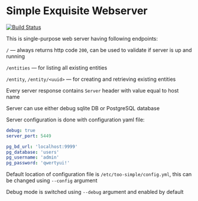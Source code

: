 # Simple Exquisite Webserver
[![Build Status](https://travis-ci.org/opentelekomcloud-infra/simple-exquisite-webserver.svg?branch=master)](https://travis-ci.org/opentelekomcloud-infra/simple-exquisite-webserver)

This is single-purpose web server having following endpoints:

`/` — always returns http code `200`, can be used to validate if server is up and running

`/entities` — for listing all existing entities

`/entity`, `/entity/<uuid>` — for creating and retrieving existing entities

Every server response contains `Server` header with value equal to host name 

Server can use either debug sqlite DB or PostgreSQL database

Server configuration is done with configuration yaml file:
```yaml
debug: true
server_port: 5449 

pg_bd_url: 'localhost:9999'
pg_database: 'users'
pg_username: 'admin'
pg_password: 'qwertyui!'
```

Default location of configuration file is `/etc/too-simple/config.yml`,
this can be changed using `--config` argument 

Debug mode is switched using `--debug` argument and enabled by default
